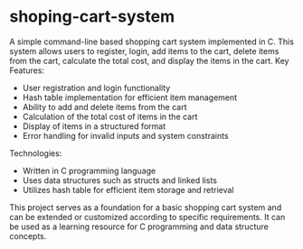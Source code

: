# shoping-cart-system
A simple command-line based shopping cart system implemented in C. This system allows users to register, login, add items to the cart, delete items from the cart, calculate the total cost, and display the items in the cart.
Key Features:
- User registration and login functionality
- Hash table implementation for efficient item management
- Ability to add and delete items from the cart
- Calculation of the total cost of items in the cart
- Display of items in a structured format
- Error handling for invalid inputs and system constraints

Technologies:
- Written in C programming language
- Uses data structures such as structs and linked lists
- Utilizes hash table for efficient item storage and retrieval

This project serves as a foundation for a basic shopping cart system and can be extended or customized according to specific requirements. It can be used as a learning resource for C programming and data structure concepts.
